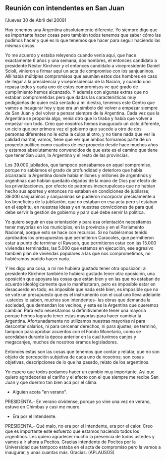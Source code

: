 Reunión con intendentes en San Juan
-----------------------------------

[Jueves 30 de Abril del 2009]

Hoy tenemos una Argentina absolutamente diferente. Yo siempre digo que
es importante hacer cosas pero también todos tenemos que saber cómo las
pudimos hacer y qué es lo que tenemos que hacer para seguir haciendo las
mismas cosas.

Yo me acuerdo y estaba releyendo cuando venía aquí, que hace exactamente
6 años y una semana, dos hombres, el entonces candidato a presidente
Néstor Kirchner y el entonces candidato a vicepresidente Daniel Scioli,
vinieron a firmar aquí un acta de compromiso con los sanjuaninos. Allí
había múltiples compromisos que asumían estos dos hombres en caso de
llegar a la presidencia y vicepresidencia de la Nación, y cuando uno
repasa todos y cada uno de estos compromisos ve qué grado de
cumplimiento hemos alcanzado. Y además con algunas extras que no estaban
comprometidas pero que dadas las características muy pedigüeñas de quien
está sentado a mi diestra, tenemos este Centro que vamos a inaugurar hoy
y que era un símbolo del volver a empezar siempre de San Juan y del
volver a pensar siempre de la Argentina. Cada vez que la Argentina se
proponía algo, venía otro que lo tiraba y había que volver a empezar con
todo. Creo que nosotros hemos inaugurado un ciclo diferente, un ciclo
que por primera vez el gobierno que sucede a otro de dos personas
diferentes no le echa la culpa al otro, y no tiene nada que ver la
calidad marital, vamos, tiene que ver que ambos formamos parte de un
proyecto político como cuadros de ese proyecto desde hace muchos años y
estamos absolutamente convencidos de que este es el camino que tiene que
tener San Juan, la Argentina y el resto de las provincias.

Los 39.000 jubilados, que tampoco pensábamos en aquel compromiso, porque
no sabíamos el grado de profundidad y deterioro que había alcanzado la
Argentina donde había millones y millones de argentinos y argentinas que
habían quedado dejados de la mano de Dios por efecto de las
privatizaciones, por efecto de patrones inescrupulosos que no habían
hecho sus aportes y entonces no estaban en condiciones de jubilarse;
39.000 sanjuaninos y sanjuaninas se pudieron incorporar precisamente a
los beneficios de la jubilación, que no estaban en esa acta pero sí
estaban en el espíritu, en nuestras ideas y en nuestras convicciones de
para qué debe servir la gestión de gobierno y para qué debe servir la
política.

Yo quiero seguir en esa orientación y para esa orientación necesitamos
tener mayorías en los municipios, en la provincia y en el Parlamento
Nacional, porque esto se hace con recursos. Si no hubiéramos tenido
aprobados los presupuestos que permitieron Caracoles, que permitieron
estar a punto de terminar el Rawson, que permitieron estar con las
15.000 viviendas terminadas, las 5.000 que estamos en ejecución, ese
agresivo también plan de viviendas populares a las que nos
comprometimos, no hubiéramos podido hacer nada.

Y les digo una cosa, a mí me hubiera gustado tener otra oposición; al
presidente Kirchner también le hubiera gustado tener otra oposición, una
oposición que apoyara las cosas que están bien y en las que no estaban
de acuerdo ideológicamente que lo manifestaran, pero es imposible estar
en desacuerdo en todo, es imposible que nada esté bien, es imposible que
no se vote un presupuesto que es el instrumento con el cual uno lleva
adelante -ustedes lo saben, muchos son intendentes- las obras que
demanda la sociedad, que demandan los vecinos, y esta es la Argentina
que queremos cambiar. Para esto necesitamos sí definitivamente tener una
mayoría porque hemos logrado tener estas mayorías para hacer cambiar la
Argentina. Afortunadamente no utilizamos nuestras mayorías ni para
descontar salarios, ni para cercenar derechos, ni para ajustes; se
terminó, tampoco para aprobar acuerdos con el Fondo Monetario, como se
acordaban durante la época anterior en la cual tuvimos canjes y
megacanjes, muchos de nosotros éramos legisladores.

Entonces estas son las cosas que tenemos que contar y relatar, que no
son objeto de percepción subjetiva de cada uno de nosotros; son cosas
objetivas, descripciones de lo que ha pasado, relato de los argentinos.

Yo espero que todos podamos hacer un cambio muy importante. Así que
quiero agradecerles el cariño y el afecto con el que siempre me recibe
San Juan y que duermo tan bien acá por el clima.

- Alguien acota "en verano".

PRESIDENTA.- En verano olvídense, porque yo vine una vez en verano,
estuve en Chimbas y casi me muero.

- Era por el Intendente.

PRESIDENTA.- Qué malo, no era por el Intendente, era por el calor. Creo
que es importante este esfuerzo que estamos haciendo todos los
argentinos. Les quiero agradecer mucho la presencia de todos ustedes y
vamos a ir ahora a Pocitos. Gracias intendente de Pocitos por la
Universidad que tampoco estaba en el acta de compromiso pero la vamos a
inaugurar, y unas cuantas más. Gracias. (APLAUSOS)

 
